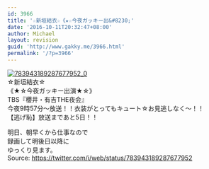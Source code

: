 ```yaml
---
id: 3966
title: '☆新垣結衣☆《★☆今夜ガッキー出&#8230;'
date: '2016-10-11T20:32:47+08:00'
author: Michael
layout: revision
guid: 'http://www.gakky.me/3966.html'
permalink: '/?p=3966'
---
```


[![783943189287677952_0](http://www.yui-aragaki.org/wp-content/uploads/2016/10/783943189287677952_0.jpg)](http://www.yui-aragaki.org/wp-content/uploads/2016/10/783943189287677952_0.jpg)  
☆新垣結衣☆  
《★☆今夜ガッキー出演★☆》  
TBS『櫻井・有吉THE夜会』  
今夜9時57分〜放送！！衣装がとってもキュート☆お見逃しなく〜！！  
【逃げ恥】放送まであと5日！！

明日、朝早くから仕事なので  
録画して明後日以降に  
ゆっくり見ます。  
Source: <https://twitter.com/i/web/status/783943189287677952>